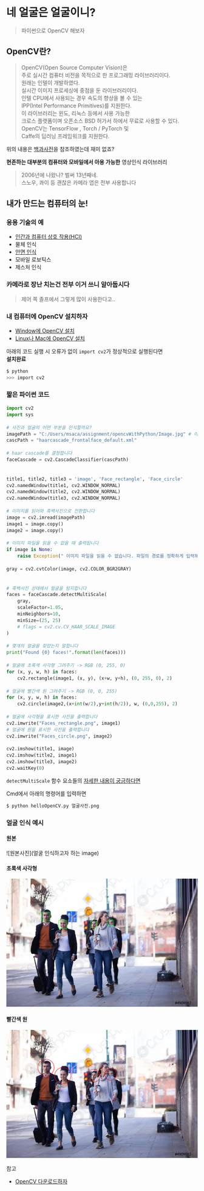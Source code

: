 # 네 얼굴은 얼굴이니?
> 파이썬으로 OpenCV 해보자

## OpenCV란?
> OpenCV(Open Source Computer Vision)은   
주로 실시간 컴퓨터 비전을 목적으로 한 프로그래밍 라이브러리이다.  
>  원래는 인텔이 개발하였다.   
실시간 이미지 프로세싱에 중점을 둔 라이브러리이다.  
인텔 CPU에서 사용되는 경우 속도의 향상을 볼 수 있는   
IPP(Intel Performance Primitives)를 지원한다.   
> 이 라이브러리는 윈도, 리눅스 등에서 사용 가능한   
크로스 플랫폼이며 오픈소스 BSD 허가서 하에서 무료로 사용할 수 있다.  
> OpenCV는 TensorFlow , Torch / PyTorch 및  
Caffe의 딥러닝 프레임워크를 지원한다.

위의 내용은 [백과사전](https://ko.wikipedia.org/wiki/OpenCV)을 참조하였는데 재미 없죠?  

**현존하는 대부분의 컴퓨터와 모바일에서 아용 가능한** 영상인식 라이브러리
> 2006년에 나왔나? 벌써 13년째네.  
> 스노우, 콰이 등 괜찮은 카메라 앱은 전부 사용합니다

## 내가 만드는 컴퓨터의 눈!

### 응용 기술의 예

* [인간과 컴퓨터 상호 작용(HCI)](https://ko.wikipedia.org/wiki/%EC%9D%B8%EA%B0%84-%EC%BB%B4%ED%93%A8%ED%84%B0_%EC%83%81%ED%98%B8%EC%9E%91%EC%9A%A9)
* 물체 인식
* [안면 인식](https://ko.wikipedia.org/wiki/%EC%95%88%EB%A9%B4_%EC%9D%B8%EC%8B%9D_%EC%8B%9C%EC%8A%A4%ED%85%9C)
* 모바일 로보틱스
* 제스처 인식

### 카메라로 장난 치는건 전부 이거 쓰니 알아둡시다
> 제어 쪽 졸프에서 그렇게 많이 사용한다고..

### 내 컴퓨터에 OpenCV 설치하자
* [Window에 OpenCV 설치](https://docs.opencv.org/3.4.3/d5/de5/tutorial_py_setup_in_windows.html)
* [Linux나 Mac에 OpenCV 설치](https://docs.opencv.org/4.0.0-beta/d2/de6/tutorial_py_setup_in_ubuntu.html)

아래의 코드 실행 시 오류가 없이 ```import cv2```가 정상적으로 실행된다면  
**설치완료**
```bash
$ python
>>> import cv2
```

### 짧은 파이썬 코드
```python
import cv2
import sys

# 사진과 얼굴의 어떤 부분을 인식할까요?
imagePath = "C:/Users/msaca/assignment/opencvWithPython/Image.jpg" # 이미지 파일의 경로
cascPath = "haarcascade_frontalface_default.xml"

# haar cascade를 결정합니다
faceCascade = cv2.CascadeClassifier(cascPath)


title1, title2, title3 = 'image', 'Face_rectangle', 'Face_circle'
cv2.namedWindow(title1, cv2.WINDOW_NORMAL)
cv2.namedWindow(title2, cv2.WINDOW_NORMAL)
cv2.namedWindow(title3, cv2.WINDOW_NORMAL)

# 이미지를 읽어와 흑백사진으로 전환합니다
image = cv2.imread(imagePath)
image1 = image.copy()
image2 = image.copy()

# 이미지 파일을 읽을 수 없을 때 출력됩니다
if image is None:
    raise Exception(" 이미지 파일을 읽을 수 없습니다. 파일의 경로를 정확하게 입력해주세요. ")

gray = cv2.cvtColor(image, cv2.COLOR_BGR2GRAY)


# 흑백사진 상태에서 얼굴을 탐지합니다
faces = faceCascade.detectMultiScale(
    gray,
    scaleFactor=1.05,
    minNeighbors=10,
    minSize=(25, 25)
    # flags = cv2.cv.CV_HAAR_SCALE_IMAGE
)

# 몇개의 얼굴을 찾았는지 말합니다
print("Found {0} faces!".format(len(faces)))

# 얼굴에 초록색 사각형 그려주기 -> RGB (0, 255, 0)
for (x, y, w, h) in faces:
    cv2.rectangle(image1, (x, y), (x+w, y+h), (0, 255, 0), 2)

# 얼굴에 빨간색 원 그려주기 -> RGB (0, 0, 255)    
for (x, y, w, h) in faces:
    cv2.circle(image2,(x+int(w/2),y+int(h/2)), w, (0,0,255), 2)

# 얼굴에 사각형을 표시한 사진을 출력합니다
cv2.imwrite("Faces_rectangle.png", image1)
# 얼굴에 원을 표시한 사진을 출력합니다
cv2.imwrite("Faces_circle.png", image2)

cv2.imshow(title1, image)
cv2.imshow(title2, image1)
cv2.imshow(title3, image2)
cv2.waitKey(0)
```
`detectMultiScale` 함수 요소들의  [자세한 내용이 궁금하다면](https://docs.opencv.org/2.4/modules/objdetect/doc/cascade_classification.html#cascadeclassifier-detectmultiscale)

Cmd에서 아래의 명령어를 입력하면 
```bash
$ python helloOpenCV.py 얼굴사진.png 
```
### 얼굴 인식 예시
#### 원본
![원본사진](얼굴 인식하고자 하는 image)

#### 초록색 사각형
![사각형 opencv](Faces_rectangle.png)
#### 빨간색 원
![원 opencv](Faces_circle.png)

참고
* [OpenCV 다운로드하자](https://nicewoong.github.io/development/2018/01/04/setting-opencv-dev/)
